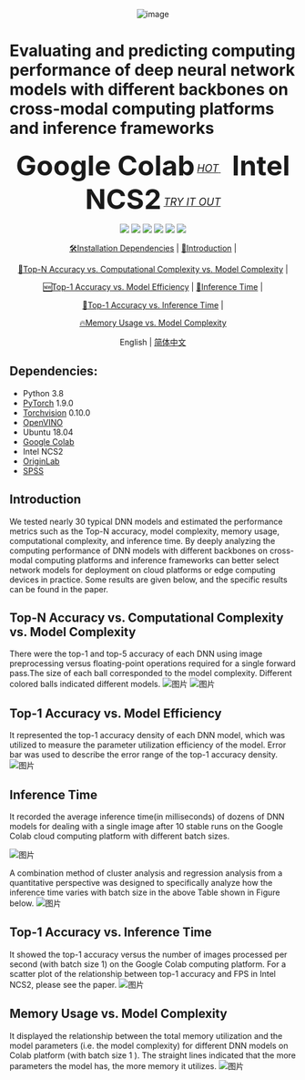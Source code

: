 <div align="center">
 
  ![image](https://user-images.githubusercontent.com/101705236/181425227-d0594cb6-81be-489f-84d0-04b190bb742e.png)

</div>

# Evaluating and predicting computing performance of deep neural network models with different backbones on cross-modal computing platforms and inference frameworks
<div align="center">

<b><font size="100">Google Colab</font></b>
    <sup>
      <a href="https://colab.research.google.com/">
        <i><font size="4">HOT</font></i>
      </a>
    </sup>
    &nbsp;&nbsp;&nbsp;&nbsp;
    <b><font size="100">Intel NCS2</font></b>
    <sup>
      <a href="https://www.intel.com">
        <i><font size="4">TRY IT OUT</font></i>
      </a>
    </sup>

  ![](https://img.shields.io/badge/python-3.8-blue)
  [![](https://img.shields.io/badge/pytorch-1.9.0-blue)](https://pytorch.org/)
  [![](https://img.shields.io/badge/torchvision-0.10.0-orange)](https://pypi.org/project/torchvision/)
  ![](https://img.shields.io/badge/ubuntu-18.04-orange)
  [![](https://img.shields.io/badge/originlab-2021-brightgreen)](https://www.originlab.com/)
  [![](https://img.shields.io/badge/spss-25-brightgreen)](https://www.ibm.com/products/spss-statistics)

  [🛠️Installation Dependencies](#Dependencies) |
  [📘Introduction](#Introduction) |
 
  [👀Top-N Accuracy vs. Computational Complexity vs. Model Complexity](https://github.com/fancywang0704/Models-Comparison) |
  
  [🆕Top-1 Accuracy vs. Model Efficiency](https://github.com/fancywang0704/Models-Comparison) |
  [🚀Inference Time](https://github.com/fancywang0704/Models-Comparison) |
  
  [🤔Top-1 Accuracy vs. Inference Time](https://github.com/fancywang0704/Models-Comparison) |
 
  [🔥Memory Usage vs. Model Complexity](https://github.com/fancywang0704/Models-Comparison)
  
  English | [简体中文](README_zh-CN.md)
  
  
 </div>

## Dependencies:

 - Python 3.8
 - [PyTorch](https://pytorch.org/) 1.9.0
 - [Torchvision](https://pypi.org/project/torchvision/) 0.10.0
 - [OpenVINO](https://docs.openvino.ai/)
 - Ubuntu 18.04
 - [Google Colab](https://colab.research.google.com/)
 - Intel NCS2
 - [OriginLab](https://www.originlab.com/)
 - [SPSS](https://www.ibm.com/products/spss-statistics)

## Introduction

We tested nearly 30 typical DNN models and estimated the performance metrics such as the Top-N accuracy, model complexity, memory usage, computational complexity, and inference time. By deeply analyzing the computing performance of DNN models with different backbones on cross-modal computing platforms and inference frameworks can better select network models for deployment on cloud platforms or edge computing devices in practice. Some results are given below, and the specific results can be found in the paper.

## Top-N Accuracy vs. Computational Complexity vs. Model Complexity
There were the top-1 and top-5 accuracy of each DNN using image preprocessing versus floating-point operations required for a single forward pass.The size of each ball corresponded to the model complexity. Different colored balls indicated different models.
![图片](https://user-images.githubusercontent.com/101705236/173185572-eeca4cd0-e525-4bae-8382-c9bac81b5956.png)
![图片](https://user-images.githubusercontent.com/101705236/173185583-3fdec737-b3c6-44d4-8db8-e2e2a3248847.png)

## Top-1 Accuracy vs. Model Efficiency
 It represented the top-1 accuracy density of each DNN model, which was utilized to measure the parameter utilization efficiency of the model. Error bar was used to describe the error range of the top-1 accuracy density.
![图片](https://user-images.githubusercontent.com/101705236/173182662-37dec8a7-2cf2-4688-aca0-edcea0dd2f0c.png)


## Inference Time
It recorded the average inference time(in milliseconds) of dozens of DNN models for dealing with a single image after 10 stable runs on the Google Colab cloud computing platform with different batch sizes.

![图片](https://user-images.githubusercontent.com/101705236/173182290-15ea961b-79fe-41e8-a944-2487c13ca6f1.png)

A combination method of cluster analysis and regression analysis from a quantitative perspective was designed to specifically analyze how the inference time varies with batch size in the above Table shown in Figure below.
![图片](https://user-images.githubusercontent.com/101705236/173182345-7e4e475b-7922-422b-850b-36cafb435ce2.png)

## Top-1 Accuracy vs. Inference Time
It showed the top-1 accuracy versus the number of images processed per second (with batch size 1) on the Google Colab computing platform. For a scatter plot of the relationship between top-1 accuracy and FPS in Intel NCS2, please see the paper.
![图片](https://user-images.githubusercontent.com/101705236/173182463-02d6c3bf-392e-462e-b01c-32992aae2af7.png)

## Memory Usage vs. Model Complexity
It displayed the relationship between the total memory utilization and the model parameters (i.e. the model complexity) for different DNN models on Colab platform (with batch size 1 ). The straight lines indicated that the more parameters the model has, the more memory it utilizes.
![图片](https://user-images.githubusercontent.com/101705236/173182488-4d212d55-03ef-4b10-88f4-e86de6c0bc16.png)

